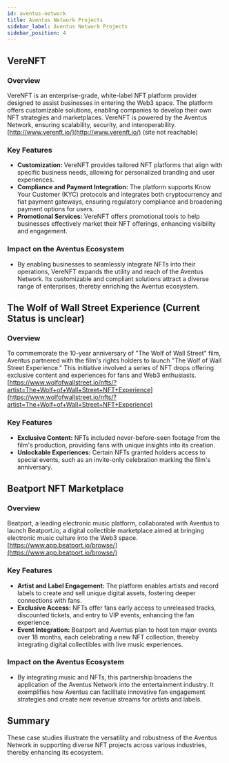```yaml
---
id: aventus-network
title: Aventus Network Projects
sidebar_label: Aventus Network Projects
sidebar_position: 4
---
```


## VereNFT

### Overview

VereNFT is an enterprise-grade, white-label NFT platform provider designed to assist businesses in entering the Web3 space. The platform offers customizable solutions, enabling companies to develop their own NFT strategies and marketplaces. VereNFT is powered by the Aventus Network, ensuring scalability, security, and interoperability.  
[http://www.verenft.io/](http://www.verenft.io/) (site not reachable)

### Key Features

- **Customization:** VereNFT provides tailored NFT platforms that align with specific business needs, allowing for personalized branding and user experiences.
- **Compliance and Payment Integration:** The platform supports Know Your Customer (KYC) protocols and integrates both cryptocurrency and fiat payment gateways, ensuring regulatory compliance and broadening payment options for users.
- **Promotional Services:** VereNFT offers promotional tools to help businesses effectively market their NFT offerings, enhancing visibility and engagement.

### Impact on the Aventus Ecosystem

- By enabling businesses to seamlessly integrate NFTs into their operations, VereNFT expands the utility and reach of the Aventus Network. Its customizable and compliant solutions attract a diverse range of enterprises, thereby enriching the Aventus ecosystem.

## The Wolf of Wall Street Experience (Current Status is unclear)

### Overview

To commemorate the 10-year anniversary of "The Wolf of Wall Street" film, Aventus partnered with the film's rights holders to launch "The Wolf of Wall Street Experience." This initiative involved a series of NFT drops offering exclusive content and experiences for fans and Web3 enthusiasts.  
[https://www.wolfofwallstreet.io/nfts/?artist=The+Wolf+of+Wall+Street+NFT+Experience](https://www.wolfofwallstreet.io/nfts/?artist=The+Wolf+of+Wall+Street+NFT+Experience)

### Key Features

- **Exclusive Content:** NFTs included never-before-seen footage from the film's production, providing fans with unique insights into its creation.
- **Unlockable Experiences:** Certain NFTs granted holders access to special events, such as an invite-only celebration marking the film's anniversary.

## Beatport NFT Marketplace

### Overview

Beatport, a leading electronic music platform, collaborated with Aventus to launch Beatport.io, a digital collectible marketplace aimed at bringing electronic music culture into the Web3 space.  
[https://www.app.beatport.io/browse/](https://www.app.beatport.io/browse/)

### Key Features

- **Artist and Label Engagement:** The platform enables artists and record labels to create and sell unique digital assets, fostering deeper connections with fans.
- **Exclusive Access:** NFTs offer fans early access to unreleased tracks, discounted tickets, and entry to VIP events, enhancing the fan experience.
- **Event Integration:** Beatport and Aventus plan to host ten major events over 18 months, each celebrating a new NFT collection, thereby integrating digital collectibles with live music experiences.

### Impact on the Aventus Ecosystem

- By integrating music and NFTs, this partnership broadens the application of the Aventus Network into the entertainment industry. It exemplifies how Aventus can facilitate innovative fan engagement strategies and create new revenue streams for artists and labels.

## Summary

These case studies illustrate the versatility and robustness of the Aventus Network in supporting diverse NFT projects across various industries, thereby enhancing its ecosystem.
